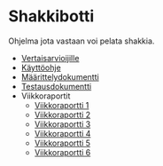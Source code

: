 # Shakkibotti
Ohjelma jota vastaan voi pelata shakkia.
- [Vertaisarvioijille](https://github.com/Hempppa/TiRa-harjoitustyo/blob/main/dokumentaatio/vertaisarvioijalle.md)
- [Käyttöohje](https://github.com/Hempppa/TiRa-harjoitustyo/blob/main/dokumentaatio/kayttoohje.md)
- [Määrittelydokumentti](https://github.com/Hempppa/TiRa-harjoitustyo/blob/main/dokumentaatio/maarittelydokumentti.md)
- [Testausdokumentti](https://github.com/Hempppa/TiRa-harjoitustyo/blob/main/dokumentaatio/testausdokumentti.md)
- Viikkoraportit
  - [Viikkoraportti 1](https://github.com/Hempppa/TiRa-harjoitustyo/blob/main/dokumentaatio/viikkoraportti1.md)
  - [Viikkoraportti 2](https://github.com/Hempppa/TiRa-harjoitustyo/blob/main/dokumentaatio/viikkoraportti2.md)
  - [Viikkoraportti 3](https://github.com/Hempppa/TiRa-harjoitustyo/blob/main/dokumentaatio/viikkoraportti3.md)
  - [Viikkoraportti 4](https://github.com/Hempppa/TiRa-harjoitustyo/blob/main/dokumentaatio/viikkoraportti4.md)
  - [Viikkoraportti 5](https://github.com/Hempppa/TiRa-harjoitustyo/blob/main/dokumentaatio/viikkoraportti5.md)
  - [Viikkoraportti 6](https://github.com/Hempppa/TiRa-harjoitustyo/blob/main/dokumentaatio/viikkoraportti6.md)
